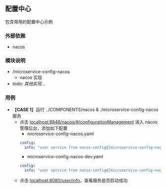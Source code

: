 ## 配置中心
包含常用的配置中心示例

### 外部依赖
* nacos

### 模块说明
* /microservice-config-nacos
  * nacos 实现
* *todo: 其他实现...*

### 用例
* 【**CASE 1**】运行 ../COMPONENTS/nacos & ./microservice-config-nacos 服务
  * 点击 [localhost:8848/nacos/#/configurationManagement](http://localhost:8848/nacos/#/configurationManagement) 进入 nacos 管理后台，添加如下配置
    * microservice-config-nacos.yaml 
    ```yaml
    config:
      info: "user service from nacos-config@[microservice-config-nacos.yaml]"
    ```
    * microservice-config-nacos-dev.yaml
    ```yaml
    config:
      info: "user service from nacos-config@[microservice-config-nacos-dev.yaml]"
    ```
  * 点击 [localhost:8080/user/info](http://localhost:8080/user/info)，查看服务是否启动成功 

